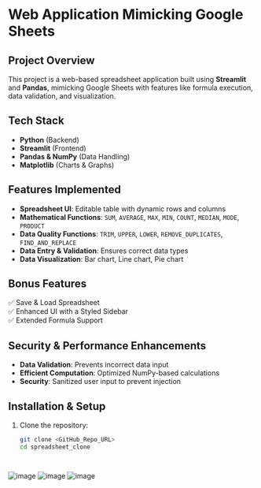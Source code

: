 # Web Application Mimicking Google Sheets

## Project Overview  
This project is a web-based spreadsheet application built using **Streamlit** and **Pandas**, mimicking Google Sheets with features like formula execution, data validation, and visualization.

## Tech Stack  
- **Python** (Backend)  
- **Streamlit** (Frontend)  
- **Pandas & NumPy** (Data Handling)  
- **Matplotlib** (Charts & Graphs)  

## Features Implemented  
- **Spreadsheet UI**: Editable table with dynamic rows and columns  
- **Mathematical Functions**: `SUM`, `AVERAGE`, `MAX`, `MIN`, `COUNT`, `MEDIAN`, `MODE`, `PRODUCT`  
- **Data Quality Functions**: `TRIM`, `UPPER`, `LOWER`, `REMOVE_DUPLICATES`, `FIND_AND_REPLACE`  
- **Data Entry & Validation**: Ensures correct data types  
- **Data Visualization**: Bar chart, Line chart, Pie chart  

## Bonus Features  
✅ Save & Load Spreadsheet  
✅ Enhanced UI with a Styled Sidebar  
✅ Extended Formula Support  

## Security & Performance Enhancements  
- **Data Validation**: Prevents incorrect data input  
- **Efficient Computation**: Optimized NumPy-based calculations  
- **Security**: Sanitized user input to prevent injection  

## Installation & Setup  
1. Clone the repository:  
   ```bash
   git clone <GitHub_Repo_URL>
   cd spreadsheet_clone




![image](https://github.com/user-attachments/assets/093e89ac-8fb8-4860-a368-50956e559810)
![image](https://github.com/user-attachments/assets/8fddea86-e04c-46f4-897d-9ca9f2dd6b90)
![image](https://github.com/user-attachments/assets/cbbfc468-a282-4354-a069-bd17ef7d4e66)



